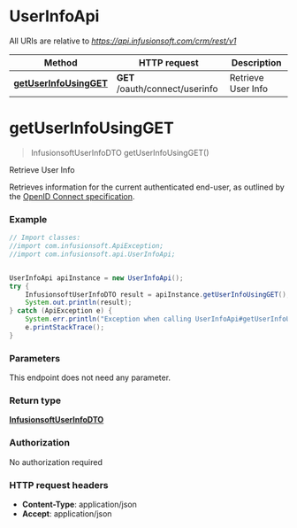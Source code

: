 # UserInfoApi

All URIs are relative to *https://api.infusionsoft.com/crm/rest/v1*

Method | HTTP request | Description
------------- | ------------- | -------------
[**getUserInfoUsingGET**](UserInfoApi.md#getUserInfoUsingGET) | **GET** /oauth/connect/userinfo | Retrieve User Info


<a name="getUserInfoUsingGET"></a>
# **getUserInfoUsingGET**
> InfusionsoftUserInfoDTO getUserInfoUsingGET()

Retrieve User Info

Retrieves information for the current authenticated end-user, as outlined by the [OpenID Connect specification](http://openid.net/specs/openid-connect-core-1_0.html#UserInfo).

### Example
```java
// Import classes:
//import com.infusionsoft.ApiException;
//import com.infusionsoft.api.UserInfoApi;


UserInfoApi apiInstance = new UserInfoApi();
try {
    InfusionsoftUserInfoDTO result = apiInstance.getUserInfoUsingGET();
    System.out.println(result);
} catch (ApiException e) {
    System.err.println("Exception when calling UserInfoApi#getUserInfoUsingGET");
    e.printStackTrace();
}
```

### Parameters
This endpoint does not need any parameter.

### Return type

[**InfusionsoftUserInfoDTO**](InfusionsoftUserInfoDTO.md)

### Authorization

No authorization required

### HTTP request headers

 - **Content-Type**: application/json
 - **Accept**: application/json

